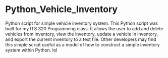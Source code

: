 # Python_Vehicle_Inventory
Python script for simple vehicle inventory system.
This Python script was built for my ITS 320 Programming class. It allows the user to add and delete vehicles from inventory, view the inventory, update a vehicle in inventory, and export the current inventory to a text file. Other developers may find this simple script useful as a model of how to construct a simple inventory system within Python. lol
